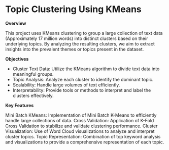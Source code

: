 # Topic Clustering Using KMeans

**Overview**

This project uses KMeans clustering to group a large collection of text data (Approximately 17 million words) into distinct clusters based on their underlying topics. By analyzing the resulting clusters, we aim to extract insights into the prevalent themes or topics present in the dataset.

**Objectives**

* Cluster Text Data: Utilize the KMeans algorithm to divide text data into meaningful groups.
* Topic Analysis: Analyze each cluster to identify the dominant topic.
* Scalability: Handle large volumes of text efficiently.
* Interpretability: Provide tools or methods to interpret and label the clusters effectively.

**Key Features**

Mini Batch KMeans: Implementation of Mini Batch K-Means to efficiently handle large collections of data.
Cross Validation: Application of K-Fold Cross Validation to stabilize and validate clustering performance.
Cluster Visualization: Use of Word Cloud visualizations to analyze and interpret cluster topics.
Topic Representation: Combination of top keyword analysis and visualizations to provide a comprehensive representation of each topic.
